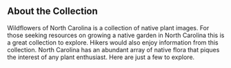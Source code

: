 

## About the Collection


Wildflowers of North Carolina is a collection of native plant images. For those seeking resources on growing a native garden in North Carolina this is a great collection to explore. Hikers would also enjoy information from this collection. North Carolina has an abundant array of native flora that piques the interest of any plant enthusiast. Here are just a few to explore. 
 
